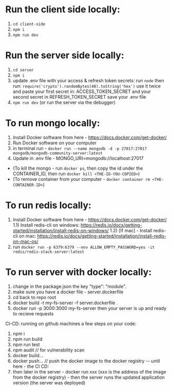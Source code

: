 # Run the client side locally:
1) `cd client-side`
2) `npm i`
3) `npm run dev`

# Run the server side locally:
1) `cd server`
2) `npm i`
3) update .env file with your access & refresh token secrets:
run `node`
then run:
`require('crypto').randomBytes(48).toString('hex')`
use it twice and paste your first secret in: ACCESS_TOKEN_SECRET
and your second secret in REFRESH_TOKEN_SECRET
save your .env file
4) `npm run dev` (or run the server via the debugger)

# To run mongo locally:
1) Install Docker software from here - https://docs.docker.com/get-docker/
2) Run Docker software on your computer
3) in terminal run - `docker run --name mongodb -d -p 27017:27017 mongodb/mongodb-community-server:latest`
4) Update in .env file - MONGO_URI=mongodb://localhost:27017
- (To kill the mongo - run `docker ps`, then copy the id under the CONTAINER_ID, then run `docker kill <THE-ID-YOU-COPIED>`)
- (To remove container from your computer - `docker container rm <THE-CONTAINER-ID>`)

# To run redis locally:
1) Install Docker software from here - https://docs.docker.com/get-docker/
1.1) Install redis-cli on windows: https://redis.io/docs/getting-started/installation/install-redis-on-windows/
1.2) [If mac] - Install redis-cli on mac: https://redis.io/docs/getting-started/installation/install-redis-on-mac-os/
2) run `docker run -p 6379:6379 --env ALLOW_EMPTY_PASSWORD=yes -it redis/redis-stack-server:latest`

# To run server with docker locally:
1) change in the package.json the key "type": "module".
2) make sure you have a docker file - server.dockerfile
3) cd back to repo root
4) docker build -t my-fs-server -f server.dockerfile .
5) docker run -p 3000:3000 my-fs-server
then your server is up and ready to recieve requests

CI-CD:
running on github machines a few steps on your code:
1) npm i
2) npm run build
3) npm run test
4) npm audit // for vulnerability scan
5) docker build...
6) docker push... // push the docker image to the docker registry
-- until here - the CI
CD:
7) then later in the server - docker run xxx (xxx is the address of the image from the docker registry) - then the server runs the updated application version (the server was deployed)
